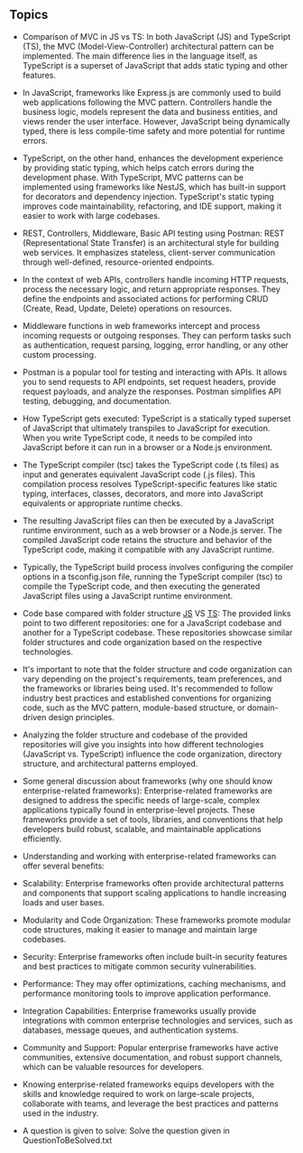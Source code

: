## Topics

- Comparison of MVC in JS vs TS:
In both JavaScript (JS) and TypeScript (TS), the MVC (Model-View-Controller) architectural pattern can be implemented. The main difference lies in the language itself, as TypeScript is a superset of JavaScript that adds static typing and other features.

- In JavaScript, frameworks like Express.js are commonly used to build web applications following the MVC pattern. Controllers handle the business logic, models represent the data and business entities, and views render the user interface. However, JavaScript being dynamically typed, there is less compile-time safety and more potential for runtime errors.

- TypeScript, on the other hand, enhances the development experience by providing static typing, which helps catch errors during the development phase. With TypeScript, MVC patterns can be implemented using frameworks like NestJS, which has built-in support for decorators and dependency injection. TypeScript's static typing improves code maintainability, refactoring, and IDE support, making it easier to work with large codebases.

- REST, Controllers, Middleware, Basic API testing using Postman:
REST (Representational State Transfer) is an architectural style for building web services. It emphasizes stateless, client-server communication through well-defined, resource-oriented endpoints.

- In the context of web APIs, controllers handle incoming HTTP requests, process the necessary logic, and return appropriate responses. They define the endpoints and associated actions for performing CRUD (Create, Read, Update, Delete) operations on resources.

- Middleware functions in web frameworks intercept and process incoming requests or outgoing responses. They can perform tasks such as authentication, request parsing, logging, error handling, or any other custom processing.

- Postman is a popular tool for testing and interacting with APIs. It allows you to send requests to API endpoints, set request headers, provide request payloads, and analyze the responses. Postman simplifies API testing, debugging, and documentation.

- How TypeScript gets executed:
TypeScript is a statically typed superset of JavaScript that ultimately transpiles to JavaScript for execution. When you write TypeScript code, it needs to be compiled into JavaScript before it can run in a browser or a Node.js environment.

- The TypeScript compiler (tsc) takes the TypeScript code (.ts files) as input and generates equivalent JavaScript code (.js files). This compilation process resolves TypeScript-specific features like static typing, interfaces, classes, decorators, and more into JavaScript equivalents or appropriate runtime checks.

- The resulting JavaScript files can then be executed by a JavaScript runtime environment, such as a web browser or a Node.js server. The compiled JavaScript code retains the structure and behavior of the TypeScript code, making it compatible with any JavaScript runtime.

- Typically, the TypeScript build process involves configuring the compiler options in a tsconfig.json file, running the TypeScript compiler (tsc) to compile the TypeScript code, and then executing the generated JavaScript files using a JavaScript runtime environment.

- Code base compared with folder structure [JS](https://github.com/Syed007Hassan/NETFLIX-MERN/tree/main/api) VS [TS](https://github.com/Syed007Hassan/REST-Typescript-Template/tree/main/src):
The provided links point to two different repositories: one for a JavaScript codebase and another for a TypeScript codebase. These repositories showcase similar folder structures and code organization based on the respective technologies.

- It's important to note that the folder structure and code organization can vary depending on the project's requirements, team preferences, and the frameworks or libraries being used. It's recommended to follow industry best practices and established conventions for organizing code, such as the MVC pattern, module-based structure, or domain-driven design principles.

- Analyzing the folder structure and codebase of the provided repositories will give you insights into how different technologies (JavaScript vs. TypeScript) influence the code organization, directory structure, and architectural patterns employed.

- Some general discussion about frameworks (why one should know enterprise-related frameworks):
Enterprise-related frameworks are designed to address the specific needs of large-scale, complex applications typically found in enterprise-level projects. These frameworks provide a set of tools, libraries, and conventions that help developers build robust, scalable, and maintainable applications efficiently.

- Understanding and working with enterprise-related frameworks can offer several benefits:

- Scalability: Enterprise frameworks often provide architectural patterns and components that support scaling applications to handle increasing loads and user bases.
- Modularity and Code Organization: These frameworks promote modular code structures, making it easier to manage and maintain large codebases.
- Security: Enterprise frameworks often include built-in security features and best practices to mitigate common security vulnerabilities.
- Performance: They may offer optimizations, caching mechanisms, and performance monitoring tools to improve application performance.
- Integration Capabilities: Enterprise frameworks usually provide integrations with common enterprise technologies and services, such as databases, message queues, and authentication systems.
- Community and Support: Popular enterprise frameworks have active communities, extensive documentation, and robust support channels, which can be valuable resources for developers.
- Knowing enterprise-related frameworks equips developers with the skills and knowledge required to work on large-scale projects, collaborate with teams, and leverage the best practices and patterns used in the industry.

- A question is given to solve:
Solve the question given in QuestionToBeSolved.txt
